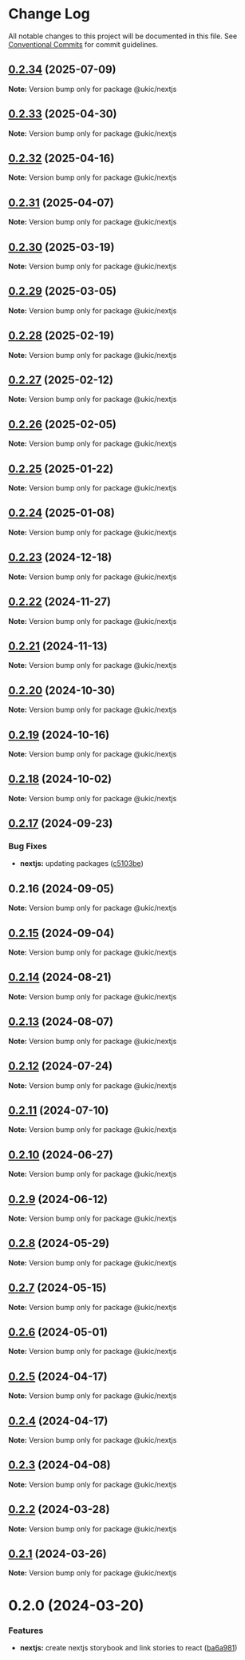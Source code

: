 # Change Log

All notable changes to this project will be documented in this file.
See [Conventional Commits](https://conventionalcommits.org) for commit guidelines.

## [0.2.34](https://github.com/mi6/ic-ui-kit/compare/@ukic/nextjs@0.2.33...@ukic/nextjs@0.2.34) (2025-07-09)

**Note:** Version bump only for package @ukic/nextjs

## [0.2.33](https://github.com/mi6/ic-ui-kit/compare/@ukic/nextjs@0.2.30...@ukic/nextjs@0.2.33) (2025-04-30)

**Note:** Version bump only for package @ukic/nextjs

## [0.2.32](https://github.com/mi6/ic-ui-kit/compare/@ukic/nextjs@0.2.30...@ukic/nextjs@0.2.32) (2025-04-16)

**Note:** Version bump only for package @ukic/nextjs

## [0.2.31](https://github.com/mi6/ic-ui-kit/compare/@ukic/nextjs@0.2.30...@ukic/nextjs@0.2.31) (2025-04-07)

**Note:** Version bump only for package @ukic/nextjs

## [0.2.30](https://github.com/mi6/ic-ui-kit/compare/@ukic/nextjs@0.2.29...@ukic/nextjs@0.2.30) (2025-03-19)

**Note:** Version bump only for package @ukic/nextjs

## [0.2.29](https://github.com/mi6/ic-ui-kit/compare/@ukic/nextjs@0.2.28...@ukic/nextjs@0.2.29) (2025-03-05)

**Note:** Version bump only for package @ukic/nextjs

## [0.2.28](https://github.com/mi6/ic-ui-kit/compare/@ukic/nextjs@0.2.27...@ukic/nextjs@0.2.28) (2025-02-19)

**Note:** Version bump only for package @ukic/nextjs

## [0.2.27](https://github.com/mi6/ic-ui-kit/compare/@ukic/nextjs@0.2.26...@ukic/nextjs@0.2.27) (2025-02-12)

**Note:** Version bump only for package @ukic/nextjs

## [0.2.26](https://github.com/mi6/ic-ui-kit/compare/@ukic/nextjs@0.2.25...@ukic/nextjs@0.2.26) (2025-02-05)

**Note:** Version bump only for package @ukic/nextjs

## [0.2.25](https://github.com/mi6/ic-ui-kit/compare/@ukic/nextjs@0.2.24...@ukic/nextjs@0.2.25) (2025-01-22)

**Note:** Version bump only for package @ukic/nextjs

## [0.2.24](https://github.com/mi6/ic-ui-kit/compare/@ukic/nextjs@0.2.23...@ukic/nextjs@0.2.24) (2025-01-08)

**Note:** Version bump only for package @ukic/nextjs

## [0.2.23](https://github.com/mi6/ic-ui-kit/compare/@ukic/nextjs@0.2.22...@ukic/nextjs@0.2.23) (2024-12-18)

**Note:** Version bump only for package @ukic/nextjs

## [0.2.22](https://github.com/mi6/ic-ui-kit/compare/@ukic/nextjs@0.2.21...@ukic/nextjs@0.2.22) (2024-11-27)

**Note:** Version bump only for package @ukic/nextjs

## [0.2.21](https://github.com/mi6/ic-ui-kit/compare/@ukic/nextjs@0.2.20...@ukic/nextjs@0.2.21) (2024-11-13)

**Note:** Version bump only for package @ukic/nextjs

## [0.2.20](https://github.com/mi6/ic-ui-kit/compare/@ukic/nextjs@0.2.19...@ukic/nextjs@0.2.20) (2024-10-30)

**Note:** Version bump only for package @ukic/nextjs

## [0.2.19](https://github.com/mi6/ic-ui-kit/compare/@ukic/nextjs@0.2.18...@ukic/nextjs@0.2.19) (2024-10-16)

**Note:** Version bump only for package @ukic/nextjs

## [0.2.18](https://github.com/mi6/ic-ui-kit/compare/@ukic/nextjs@0.2.17...@ukic/nextjs@0.2.18) (2024-10-02)

**Note:** Version bump only for package @ukic/nextjs

## [0.2.17](https://github.com/mi6/ic-ui-kit/compare/@ukic/nextjs@0.2.16...@ukic/nextjs@0.2.17) (2024-09-23)

### Bug Fixes

- **nextjs:** updating packages ([c5103be](https://github.com/mi6/ic-ui-kit/commit/c5103be4850bc24f2d9f5edf283d050e04d45770))

## 0.2.16 (2024-09-05)

**Note:** Version bump only for package @ukic/nextjs

## [0.2.15](https://github.com/mi6/ic-ui-kit/compare/@ukic/nextjs@0.2.14...@ukic/nextjs@0.2.15) (2024-09-04)

**Note:** Version bump only for package @ukic/nextjs

## [0.2.14](https://github.com/mi6/ic-ui-kit/compare/@ukic/nextjs@0.2.13...@ukic/nextjs@0.2.14) (2024-08-21)

**Note:** Version bump only for package @ukic/nextjs

## [0.2.13](https://github.com/mi6/ic-ui-kit/compare/@ukic/nextjs@0.2.12...@ukic/nextjs@0.2.13) (2024-08-07)

**Note:** Version bump only for package @ukic/nextjs

## [0.2.12](https://github.com/mi6/ic-ui-kit/compare/@ukic/nextjs@0.2.11...@ukic/nextjs@0.2.12) (2024-07-24)

**Note:** Version bump only for package @ukic/nextjs

## [0.2.11](https://github.com/mi6/ic-ui-kit/compare/@ukic/nextjs@0.2.10...@ukic/nextjs@0.2.11) (2024-07-10)

**Note:** Version bump only for package @ukic/nextjs

## [0.2.10](https://github.com/mi6/ic-ui-kit/compare/@ukic/nextjs@0.2.9...@ukic/nextjs@0.2.10) (2024-06-27)

**Note:** Version bump only for package @ukic/nextjs

## [0.2.9](https://github.com/mi6/ic-ui-kit/compare/@ukic/nextjs@0.2.8...@ukic/nextjs@0.2.9) (2024-06-12)

**Note:** Version bump only for package @ukic/nextjs

## [0.2.8](https://github.com/mi6/ic-ui-kit/compare/@ukic/nextjs@0.2.7...@ukic/nextjs@0.2.8) (2024-05-29)

**Note:** Version bump only for package @ukic/nextjs

## [0.2.7](https://github.com/mi6/ic-ui-kit/compare/@ukic/nextjs@0.2.6...@ukic/nextjs@0.2.7) (2024-05-15)

**Note:** Version bump only for package @ukic/nextjs

## [0.2.6](https://github.com/mi6/ic-ui-kit/compare/@ukic/nextjs@0.2.5...@ukic/nextjs@0.2.6) (2024-05-01)

**Note:** Version bump only for package @ukic/nextjs

## [0.2.5](https://github.com/mi6/ic-ui-kit/compare/@ukic/nextjs@0.2.4...@ukic/nextjs@0.2.5) (2024-04-17)

**Note:** Version bump only for package @ukic/nextjs

## [0.2.4](https://github.com/mi6/ic-ui-kit/compare/@ukic/nextjs@0.2.3...@ukic/nextjs@0.2.4) (2024-04-17)

**Note:** Version bump only for package @ukic/nextjs

## [0.2.3](https://github.com/mi6/ic-ui-kit/compare/@ukic/nextjs@0.2.2...@ukic/nextjs@0.2.3) (2024-04-08)

**Note:** Version bump only for package @ukic/nextjs

## [0.2.2](https://github.com/mi6/ic-ui-kit/compare/@ukic/nextjs@0.2.1...@ukic/nextjs@0.2.2) (2024-03-28)

**Note:** Version bump only for package @ukic/nextjs

## [0.2.1](https://github.com/mi6/ic-ui-kit/compare/@ukic/nextjs@0.2.0...@ukic/nextjs@0.2.1) (2024-03-26)

**Note:** Version bump only for package @ukic/nextjs

# 0.2.0 (2024-03-20)

### Features

- **nextjs:** create nextjs storybook and link stories to react ([ba6a981](https://github.com/mi6/ic-ui-kit/commit/ba6a981f3ac2a449c4b63ad783d9ff2ceb696401))
